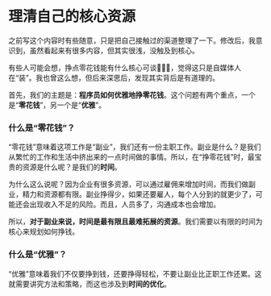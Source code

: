 # 理清自己的核心资源

之前写这个内容时有些随意，只是把自己接触过的渠道整理了一下。修改后，我意识到，虽然看起来有很多内容，但其实很浅，没触及到核心。

有些人可能会想，挣点零花钱能有什么核心可谈🤷🏻‍♂️，觉得这只是自媒体人在“装”。我也曾这么想，但后来深思后，发现其实背后是有道理的。

首先，我们的主题是：**程序员如何优雅地挣零花钱**。这个问题有两个重点，一个是“**零花钱**”，另一个是“**优雅**”。

### 什么是“零花钱”？

“零花钱”意味着这项工作是“副业”，我们还有一份主职工作。副业是什么？是我们从繁忙的工作和生活中挤出来的一点时间做的事情。所以，在“挣零花钱”时，最宝贵的资源是什么呢？是我们的**时间**。

为什么这么说呢？因为企业有很多资源，可以通过雇佣来增加时间，而我们做副业，精力和资源都有限。副业挣得少，如果还要雇人，每个人分到的就更少了，可能还会出现收入不足的风险。而且，人员多了，沟通成本也会增加。

所以，**对于副业来说，时间是最有限且最难拓展的资源**。我们需要以有限的时间为核心来规划如何挣钱。

### 什么是“优雅”？

“优雅”意味着我们不仅要挣到钱，还要挣得轻松，不要让副业比正职工作还累。这就需要讲究方法和策略，而这也涉及到**时间的优化**。